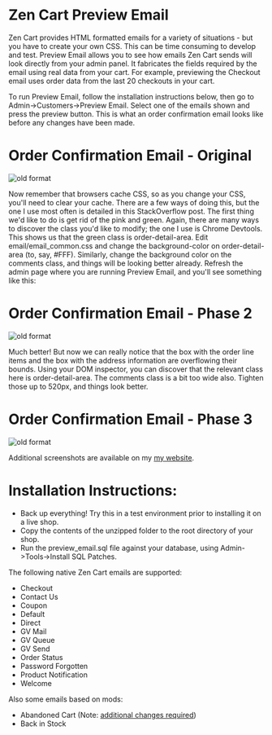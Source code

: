 Zen Cart Preview Email
====================== 

Zen Cart provides HTML formatted emails for a variety of situations - but you have to create your own CSS. This can be time consuming to develop and test. Preview Email allows you to see how emails Zen Cart sends will look directly from your admin panel. It fabricates the fields required by the email using real data from your cart. For example, previewing the Checkout email uses order data from the last 20 checkouts in your cart. 

To run Preview Email, follow the installation instructions below, then go to Admin->Customers->Preview Email. Select one of the emails shown and press the preview button. This is what an order confirmation email looks like 
before any changes have been made. 

#  Order Confirmation Email - Original

![old format](https://www.thatsoftwareguy.com/img/site-graphics/zencart_email_preview_1.png)

Now remember that browsers cache CSS, so as you change your CSS, you'll need to clear your cache. There are a few ways of doing this, but the one I use most often is detailed in this StackOverflow post. 
The first thing we'd like to do is get rid of the pink and green. Again, there are many ways to discover the class you'd like to modify; the one I use is Chrome Devtools. This shows us that the green class is  order-detail-area. Edit email/email_common.css and change the background-color on  order-detail-area (to, say, #FFF). Similarly, change the background color on the comments class, and things will be looking better already. Refresh the admin page where you are running Preview Email, and you'll see something like this: 

# Order Confirmation Email - Phase 2

![old format](https://www.thatsoftwareguy.com/img/site-graphics/zencart_email_preview_2.png)

Much better! But now we can really notice that the box with the order line items and the box with the address information are overflowing their bounds. Using your DOM inspector, you can discover that the relevant class here is order-detail-area. The comments class is a bit too wide also. Tighten those up to 520px, and things look better. 

# Order Confirmation Email - Phase 3

![old format](https://www.thatsoftwareguy.com/img/site-graphics/zencart_email_preview_3.png)

Additional screenshots are available on my [my website](https://www.thatsoftwareguy.com/zencart_preview_email.html).

# Installation Instructions:
- Back up everything! Try this in a test environment prior to installing it on a live shop.
- Copy the contents of the unzipped folder to the root directory of your shop.
- Run the preview_email.sql file against your database, using Admin->Tools->Install SQL Patches.

The following native Zen Cart emails are supported:
- Checkout
- Contact Us
- Coupon
- Default
- Direct
- GV Mail
- GV Queue
- GV Send
- Order Status
- Password Forgotten
- Product Notification
- Welcome

Also some emails based on mods:
- Abandoned Cart (Note: [additional changes required](https://www.thatsoftwareguy.com/zencart_preview_email.html#abandoned_cart_changes))
- Back in Stock 
